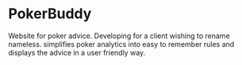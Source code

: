 # PokerBuddy

Website for poker advice. Developing for a client wishing to rename nameless.
simplifies poker analytics into easy to remember rules and displays the advice in a user friendly way.